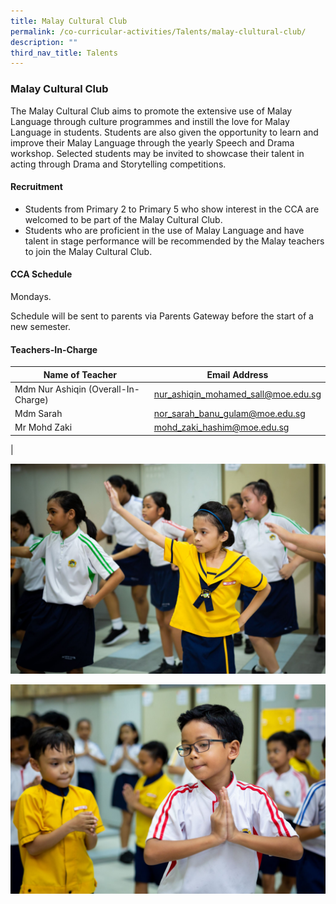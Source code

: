 ```yaml
---
title: Malay Cultural Club
permalink: /co-curricular-activities/Talents/malay-clultural-club/
description: ""
third_nav_title: Talents
---
```

### Malay Cultural Club
The Malay Cultural Club aims to promote the extensive use of Malay Language through culture programmes and instill the love for Malay Language in students. Students are also given the opportunity to learn and improve their Malay Language through the yearly Speech and Drama workshop. Selected students may be invited to showcase their talent in acting through Drama and Storytelling competitions.

#### Recruitment
*   Students from Primary 2 to Primary 5 who show interest in the CCA are welcomed to be part of the Malay Cultural Club.
*   Students who are proficient in the use of Malay Language and have talent in stage performance will be recommended by the Malay teachers to join the Malay Cultural Club.

#### CCA Schedule
Mondays.

Schedule will be sent to parents via Parents Gateway before the start of a new semester.

#### Teachers-In-Charge

| Name of Teacher | Email Address |
|---|---|
| Mdm Nur Ashiqin (Overall-In-Charge) | [nur_ashiqin_mohamed_sall@moe.edu.sg](mailto:nur_ashiqin_mohamed_sall@moe.edu.sg) |
| Mdm Sarah | [nor_sarah_banu_gulam@moe.edu.sg](mailto:nor_sarah_banu_gulam@moe.edu.sg) |
| Mr Mohd Zaki | [mohd_zaki_hashim@moe.edu.sg](mailto:mohd_zaki_hashim@moe.edu.sg) |
|

![](/images/malay%20cultural%20club%201.jpg)

![](/images/malay%20cultural%20club%202.jpg)